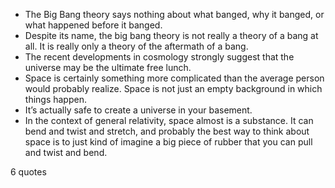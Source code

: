  - The Big Bang theory says nothing about what banged, why it banged, or what happened before it banged.
 - Despite its name, the big bang theory is not really a theory of a bang at all. It is really only a theory of the aftermath of a bang.
 - The recent developments in cosmology strongly suggest that the universe may be the ultimate free lunch.
 - Space is certainly something more complicated than the average person would probably realize. Space is not just an empty background in which things happen.
 - It’s actually safe to create a universe in your basement.
 - In the context of general relativity, space almost is a substance. It can bend and twist and stretch, and probably the best way to think about space is to just kind of imagine a big piece of rubber that you can pull and twist and bend.

6 quotes